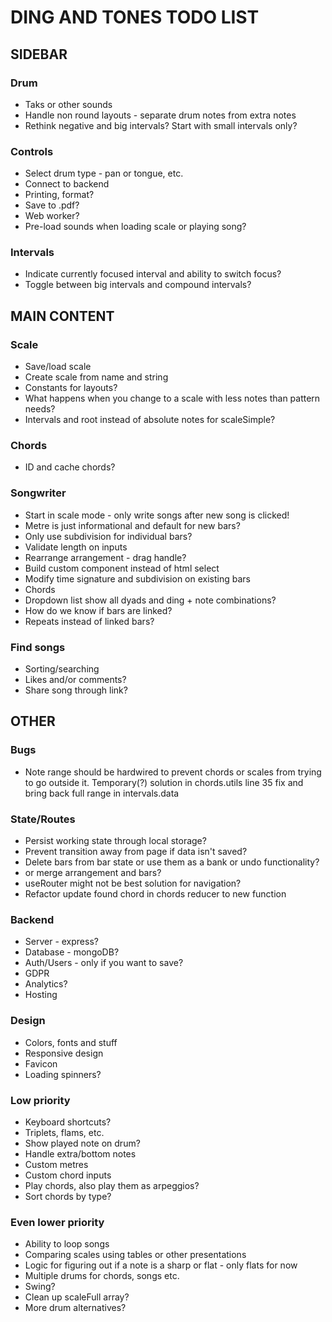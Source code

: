 # DING AND TONES TODO LIST

## SIDEBAR

### Drum

* Taks or other sounds
* Handle non round layouts - separate drum notes from extra notes
* Rethink negative and big intervals? Start with small intervals only?

### Controls

* Select drum type - pan or tongue, etc.
* Connect to backend
* Printing, format?
* Save to .pdf?
* Web worker?
* Pre-load sounds when loading scale or playing song?

### Intervals

* Indicate currently focused interval and ability to switch focus?
* Toggle between big intervals and compound intervals?

## MAIN CONTENT

### Scale

* Save/load scale
* Create scale from name and string
* Constants for layouts?
* What happens when you change to a scale with less notes than pattern needs?
* Intervals and root instead of absolute notes for scaleSimple?

### Chords

* ID and cache chords?

### Songwriter

* Start in scale mode - only write songs after new song is clicked!
* Metre is just informational and default for new bars?
* Only use subdivision for individual bars?
* Validate length on inputs
* Rearrange arrangement - drag handle?
* Build custom component instead of html select
* Modify time signature and subdivision on existing bars
* Chords
* Dropdown list show all dyads and ding + note combinations?
* How do we know if bars are linked?
* Repeats instead of linked bars?

### Find songs

* Sorting/searching
* Likes and/or comments?
* Share song through link?

## OTHER

### Bugs

* Note range should be hardwired to prevent chords or scales from trying to go outside it. Temporary(?) solution in chords.utils line 35 fix and bring back full range in intervals.data

### State/Routes

* Persist working state through local storage?
* Prevent transition away from page if data isn't saved?
* Delete bars from bar state or use them as a bank or undo functionality?
* or merge arrangement and bars?
* useRouter might not be best solution for navigation?
* Refactor update found chord in chords reducer to new function

### Backend

* Server - express?
* Database - mongoDB?
* Auth/Users - only if you want to save?
* GDPR
* Analytics?
* Hosting

### Design

* Colors, fonts and stuff
* Responsive design
* Favicon
* Loading spinners?

### Low priority

* Keyboard shortcuts?
* Triplets, flams, etc.
* Show played note on drum?
* Handle extra/bottom notes
* Custom metres
* Custom chord inputs
* Play chords, also play them as arpeggios?
* Sort chords by type?

### Even lower priority

* Ability to loop songs
* Comparing scales using tables or other presentations
* Logic for figuring out if a note is a sharp or flat - only flats for now
* Multiple drums for chords, songs etc.
* Swing?
* Clean up scaleFull array?
* More drum alternatives?

